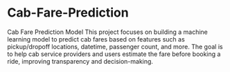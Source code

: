 # Cab-Fare-Prediction
Cab Fare Prediction Model This project focuses on building a machine learning model to predict cab fares based on features such as pickup/dropoff locations, datetime, passenger count, and more. The goal is to help cab service providers and users estimate the fare before booking a ride, improving transparency and decision-making.
